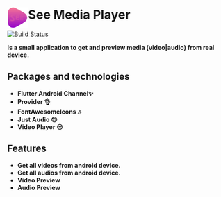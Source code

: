 # See Media Player <a href="url"><img src="assets\img\logo.png" align="left" height="48" width="48" ></a>

[![Build Status](https://travis-ci.org/joemccann/dillinger.svg?branch=master)](https://travis-ci.org/joemccann/dillinger)

**Is a small application to get and preview media (video|audio) from real device.**

## **Packages and technologies**
 - **Flutter Android Channel✨**
- **Provider 👌**
- **FontAwesomeIcons 🎶**
- **Just Audio 😎**
- **Video Player 😒**

## Features

- **Get all videos from android device.**
- **Get all audios from android device.**
- **Video Preview**
- **Audio Preview**
